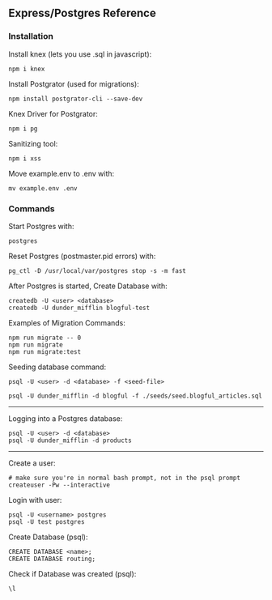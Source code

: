 ## Express/Postgres Reference

### Installation

Install knex (lets you use .sql in javascript):

```
npm i knex
```

Install Postgrator (used for migrations):

```
npm install postgrator-cli --save-dev
```

Knex Driver for Postgrator:

```
npm i pg
```

Sanitizing tool:

```
npm i xss
```

Move example.env to .env with:

```
mv example.env .env
```

### Commands

Start Postgres with:

```
postgres
```

Reset Postgres (postmaster.pid errors) with:

```
pg_ctl -D /usr/local/var/postgres stop -s -m fast
```

After Postgres is started, Create Database with:

```
createdb -U <user> <database>
createdb -U dunder_mifflin blogful-test
```

Examples of Migration Commands:

```
npm run migrate -- 0
npm run migrate
npm run migrate:test
```

Seeding database command:

```
psql -U <user> -d <database> -f <seed-file>

psql -U dunder_mifflin -d blogful -f ./seeds/seed.blogful_articles.sql
```

---

Logging into a Postgres database:

```
psql -U <user> -d <database>
psql -U dunder_mifflin -d products
```

---

Create a user:

```
# make sure you're in normal bash prompt, not in the psql prompt
createuser -Pw --interactive
```

Login with user:

```
psql -U <username> postgres
psql -U test postgres
```

Create Database (psql):

```
CREATE DATABASE <name>;
CREATE DATABASE routing;
```

Check if Database was created (psql):

```
\l
```
